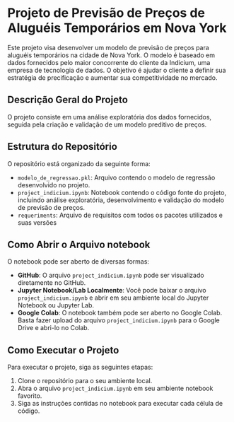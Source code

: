 # Projeto de Previsão de Preços de Aluguéis Temporários em Nova York

Este projeto visa desenvolver um modelo de previsão de preços para aluguéis temporários na cidade de Nova York. O modelo é baseado em dados fornecidos pelo maior concorrente do cliente da Indicium, uma empresa de tecnologia de dados. O objetivo é ajudar o cliente a definir sua estratégia de precificação e aumentar sua competitividade no mercado.

## Descrição Geral do Projeto

O projeto consiste em uma análise exploratória dos dados fornecidos, seguida pela criação e validação de um modelo preditivo de preços.
## Estrutura do Repositório

O repositório está organizado da seguinte forma:

- `modelo_de_regressao.pkl`: Arquivo contendo o modelo de regressão desenvolvido no projeto.
- `project_indicium.ipynb`: Notebook contendo o código fonte do projeto, incluindo análise exploratória, desenvolvimento e validação do modelo de previsão de preços.
- `requeriments`: Arquivo de requisitos com todos os pacotes utilizados e suas versões

## Como Abrir o Arquivo notebook

O notebook pode ser aberto de diversas formas:

- **GitHub**: O arquivo `project_indicium.ipynb` pode ser visualizado diretamente no GitHub.
- **Jupyter Notebook/Lab Localmente**: Você pode baixar o arquivo `project_indicium.ipynb` e abrir em seu ambiente local do Jupyter Notebook ou Jupyter Lab.
- **Google Colab**: O notebook também pode ser aberto no Google Colab. Basta fazer upload do arquivo `project_indicium.ipynb` para o Google Drive e abri-lo no Colab.

## Como Executar o Projeto

Para executar o projeto, siga as seguintes etapas:

1. Clone o repositório para o seu ambiente local.
2. Abra o arquivo `project_indicium.ipynb` em seu ambiente notebook favorito.
3. Siga as instruções contidas no notebook para executar cada célula de código.
